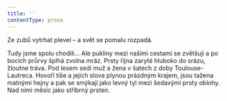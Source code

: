 ```yaml
---
title: ''
contentType: prose
---
```


<section>

Ze zubů vytrhat plevel – a svět se pomalu rozpadá.

Tudy jsme spolu chodili… Ale pukliny mezi našimi cestami se zvětšují a po bocích průrvy šplhá zvolna mráz. Prsty října zaryté hluboko do srázu, žloutne tráva. Pod lesem sedí muž a žena v šatech z doby Toulouse-Lautreca. Hovoří tiše a jejich slova plynou prázdným krajem, jsou tažena matnými hejny a pak se smýkají jako levný tyl mezi šedavými prsty oblohy. Nad nimi měsíc jako stříbrný prsten.

</section>
